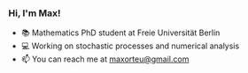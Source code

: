 ### Hi, I'm Max! 

- :books: Mathematics PhD student at Freie Universität Berlin
- :computer: Working on stochastic processes and numerical analysis
- 📫 You can reach me at [maxorteu@gmail.com](mailto:maxorteu@gmail.com)
